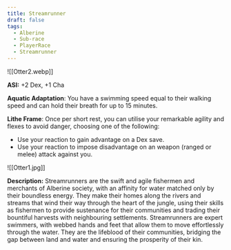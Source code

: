```yaml
---
title: Streamrunner
draft: false
tags:
  - Alberine
  - Sub-race
  - PlayerRace
  - Streamrunner
---
```

![[Otter2.webp]]

**ASI:** +2 Dex, +1 Cha

**Aquatic Adaptation**: You have a swimming speed equal to their walking speed and can hold their breath for up to 15 minutes.

**Lithe Frame**: Once per short rest, you can utilise your remarkable agility and flexes to avoid danger, choosing one of the following:

- Use your reaction to gain advantage on a Dex save.
- Use your reaction to impose disadvantage on an weapon (ranged or melee) attack against you.

![[Otter1.jpg]]

**Description:**
Streamrunners are the swift and agile fishermen and merchants of Alberine society, with an affinity for water matched only by their boundless energy. They make their homes along the rivers and streams that wind their way through the heart of the jungle, using their skills as fishermen to provide sustenance for their communities and trading their bountiful harvests with neighbouring settlements. Streamrunners are expert swimmers, with webbed hands and feet that allow them to move effortlessly through the water. They are the lifeblood of their communities, bridging the gap between land and water and ensuring the prosperity of their kin.